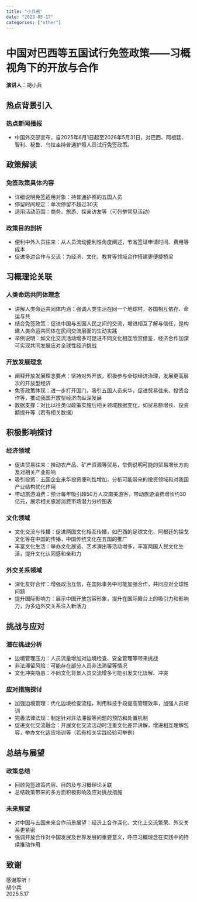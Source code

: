 ```yaml
---
title: "小兵酱"
date: "2023-05-17"
categories: ["other"]
---
```


<doubaocanvas identifier="xi-gai-hot-topic-ppt" type="text/markdown" genre="PPT内容框架" title="中国对巴西等五国试行免签政策——习概视角下的开放与合作">

# 中国对巴西等五国试行免签政策——习概视角下的开放与合作
**演讲人**：胡小兵

## 热点背景引入
### 热点新闻播报
- 中国外交部宣布，自2025年6月1日起至2026年5月31日，对巴西、阿根廷、智利、秘鲁、乌拉圭持普通护照人员试行免签政策。

## 政策解读
### 免签政策具体内容
- 详细说明免签适用对象：持普通护照的五国人员
- 停留时间规定：单次停留不超过30天
- 适用活动范围：商务、旅游、探亲访友等（可列举常见活动）

### 政策目的剖析
- 便利中外人员往来：从人员流动便利性角度阐述，节省签证申请时间、费用等成本
- 促进多边合作与交流：为经济、文化、教育等领域合作搭建更便捷桥梁

## 习概理论关联
### 人类命运共同体理念
- 讲解人类命运共同体内涵：强调人类生活在同一个地球村，各国相互依存、命运与共
- 结合免签政策：促进中国与五国人民之间的交流，增进相互了解与信任，是构建人类命运共同体在民间交流层面的生动实践
- 举例说明：如文化交流活动增多可促进不同文化相互欣赏借鉴，经济合作加深可实现共同发展应对全球性经济挑战

### 开放发展理念
- 阐释开放发展理念要点：坚持对外开放，积极参与全球经济治理，发展更高层次的开放型经济
- 免签政策体现：进一步打开国门，吸引五国人员来华，促进贸易往来、投资合作等，推动我国开放型经济向纵深发展
- 数据支撑：对比以往类似政策实施后相关领域数据变化，如贸易额增长、投资额提升等（若有相关数据）

## 积极影响探讨
### 经济领域
- 促进贸易往来：推动农产品、矿产资源等贸易，举例说明可能的贸易增长方向及对相关产业影响
- 吸引投资：五国企业来华投资便利性增加，分析可能带来的投资领域和对我国产业结构优化作用
- 带动旅游消费：预计每年吸引超50万人次南美游客，带动旅游消费增长约30亿元，展示相关旅游消费市场潜力分析图表

### 文化领域
- 文化交流与传播：促进两国文化相互传播，如巴西的足球文化、阿根廷的探戈文化等在中国的传播，中国传统文化在五国的推广
- 丰富文化生活：举办文化展览、艺术演出等活动增多，丰富两国人民文化生活，提升文化认同感和亲和力

### 外交关系领域
- 深化友好合作：增强政治互信，在国际事务中可能加强合作，共同应对全球性问题
- 提升国际影响力：展示中国开放包容形象，提升在国际舞台上的吸引力和影响力，为多边外交关系注入新活力

## 挑战与应对
### 潜在挑战分析
- 边境管理压力：人员流量增加对边境检查、安全管理等带来挑战
- 非法滞留风险：可能存在部分人员非法滞留等情况
- 文化冲突隐患：不同文化背景人员交流增多可能引发文化误解、冲突

### 应对措施探讨
- 加强边境管理：优化边境检查流程，利用科技手段提高管理效率，加强人员培训
- 完善法律法规：制定针对非法滞留等问题的预防和处置机制
- 促进文化交流融合：开展文化交流活动时注重文化差异讲解，增进相互理解包容，举办文化适应培训等（若有相关实践经验可举例）

## 总结与展望
### 政策总结
- 回顾免签政策内容、目的及与习概理论关联
- 总结政策带来的多方面积极影响及应对挑战措施

### 未来展望
- 对中国与五国未来合作前景展望：经济上合作深化、文化上交流繁荣、外交关系更紧密
- 强调开放合作对中国发展及世界发展的重要意义，呼应习概理念在实践中的持续推动作用

## 致谢
感谢聆听！<br>
胡小兵<br>
2025.5.17
